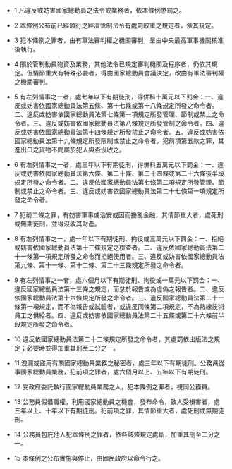 * 1 凡違反或妨害國家總動員之法令或業務者，依本條例懲罰之。

* 2 本條例公布前已經頒行之經濟管制法令有處罰較重之規定者，依其規定。

* 3 犯本條例之罪者，由有軍法審判權之機關審判，呈由中央最高軍事機關核准後執行。

* 4 關於管制動員物資及業務，其他法令已規定審判機關及程序者，仍依其規定。但情節重大有特殊必要者，得由國家總動員會議決定，改由有軍法審判權之機關審判。

* 5 有左列情事之一者，處七年以下有期徒刑，得併科十萬元以下罰金：一、違反或妨害依國家總動員法第五條、第十七條或第十八條規定所發之命令者。二、違反或妨害依國家總動員法第七條第一項規定所發管理、節制或禁止之命令者。三、違反或妨害依國家總動員法第八條規定所發管制之命令者。四、違反或妨害依國家總動員法第十四條規定所發禁止之命令者。五、違反或妨害依國家總動員法第十九條規定所發限制或禁止之命令者。犯前項第五款之罪，其進出口之貨物不問屬於犯人與否沒收之。

* 6 有左列情事之一者，處三年以下有期徒刑，得併科五萬元以下罰金：一、違反或妨害依國家總動員法第六條、第二十條、第二十四條或第二十六條後半段規定所發之命令者。二、違反依國家總動員法第七條第二項規定所發管理、節制或禁止之命令者。三、違反或妨害依國家總動員法第二十七條第一項規定所發之命令者。

* 7 犯前二條之罪，有妨害軍事或治安或因而擾亂金融，其情節重大者，處死刑或無期徒刑，並得沒收其財產。

* 8 有左列情事之一，處一年以下有期徒刑、拘役或三萬元以下罰金：一、拒絕或妨害依國家總動員法第十三條規定之檢查者。二、違反依國家總動員法第二十一條第一項規定所發之命令而拒絕使用者。三、違反或妨害依國家總動員法第九條、第十一條、第十二條、第二十三條規定所發之命令者。

* 9 有左列情事之一者，處六個月以下有期徒刑、拘役或一萬元以下罰金：一、違反國家總動員法第十三條之規定，而怠於報告或為虛偽之報告者。二、違反依國家總動員法第十六條規定所發之命令者。三、違反國家總動員法第二十一條第一項規定，而不為報告或試驗者，或違反同條第二項規定，不為熟練技術員工之供給者。四、違反或妨害依國家總動員法第二十五條或第二十六條前半段規定所發之命令者。

* 10 違反依國家總動員法第二十二條規定所發之命令者，其處罰依出版法之規定；必要時並得加重其刑至二分之一。

* 11 洩漏或盜用有關國家總動員業務之秘密者，處三年以下有期徒刑。公務員從事國家總動員業務，犯前項之罪者，處六個月以上、五年以下有期徒刑。

* 12 受政府委託執行國家總動員業務之人，犯本條例之罪者，視同公務員。

* 13 公務員假借職權，利用國家總動員之機會，發布命令，致人受損害者，處三年以上、十年以下有期徒刑。犯前項之罪，其情節重大者，處死刑或無期徒刑。

* 14 公務員包庇他人犯本條例之罪者，依各該條規定處斷，加重其刑至二分之一。

* 15 本條例之公布實施與停止，由國民政府以命令行之。

